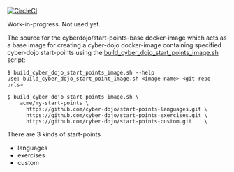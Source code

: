 
[![CircleCI](https://circleci.com/gh/cyber-dojo/start-points-base.svg?style=svg)](https://circleci.com/gh/cyber-dojo/start-points-base)

Work-in-progress. Not used yet.

The source for the cyberdojo/start-points-base docker-image
which acts as a base image for creating a cyber-dojo docker-image
containing specified cyber-dojo start-points using the
[build_cyber_dojo_start_points_image.sh](../build_cyber_dojo_start_point_image.sh)
script:
```
$ build_cyber_dojo_start_points_image.sh --help
use: build_cyber_dojo_start_point_image.sh <image-name> <git-repo-urls>

$ build_cyber_dojo_start_points_image.sh \
    acme/my-start-points \
      https://github.com/cyber-dojo/start-points-languages.git \
      https://github.com/cyber-dojo/start-points-exercises.git \
      https://github.com/cyber-dojo/start-points-custom.git    \
```

There are 3 kinds of start-points
- languages
- exercises
- custom
